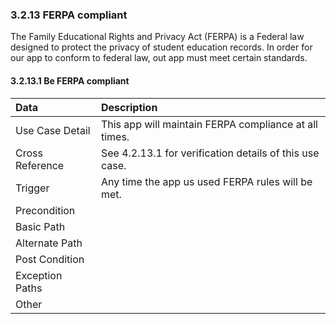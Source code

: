 ### 3.2.13 FERPA compliant

The Family Educational Rights and Privacy Act (FERPA) is a Federal law designed to protect the privacy of student education records. In order for our app to conform to federal law, out app must meet certain standards.

#### 3.2.13.1 Be FERPA compliant

| Data          | Description |
|:--------------| :--------------|
|Use Case Detail| This app will maintain FERPA compliance at all times.|
|Cross Reference | See 4.2.13.1 for verification details of this use case.| 
|Trigger        | Any time the app us used FERPA rules will be met.|
|Precondition   |  |
|Basic Path     |  |
|Alternate Path |  |
|Post Condition |  |
|Exception Paths|  |
|Other          |  |


